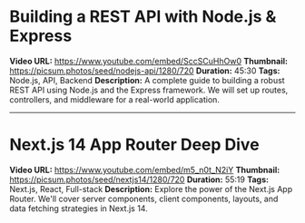 
# Building a REST API with Node.js & Express

**Video URL:** https://www.youtube.com/embed/SccSCuHhOw0
**Thumbnail:** https://picsum.photos/seed/nodejs-api/1280/720
**Duration:** 45:30
**Tags:** Node.js, API, Backend
**Description:** A complete guide to building a robust REST API using Node.js and the Express framework. We will set up routes, controllers, and middleware for a real-world application.

---

# Next.js 14 App Router Deep Dive

**Video URL:** https://www.youtube.com/embed/m5_n0t_N2iY
**Thumbnail:** https://picsum.photos/seed/nextjs14/1280/720
**Duration:** 55:19
**Tags:** Next.js, React, Full-stack
**Description:** Explore the power of the Next.js App Router. We'll cover server components, client components, layouts, and data fetching strategies in Next.js 14.

